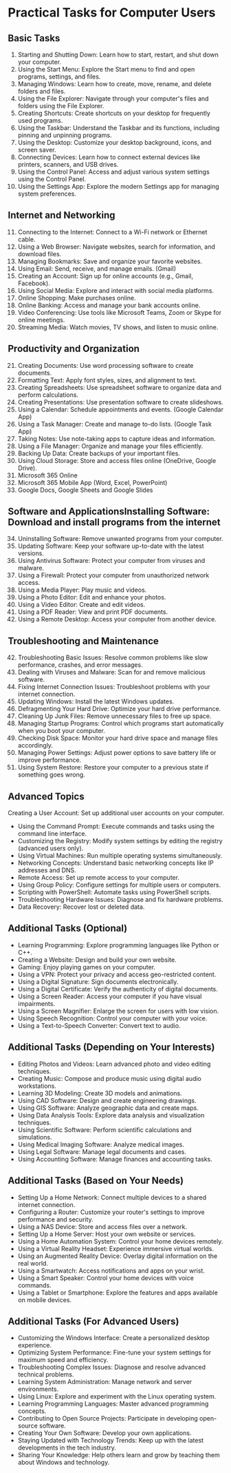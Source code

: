 # Practical Tasks for Computer Users

## Basic Tasks
1. Starting and Shutting Down: Learn how to start, restart, and shut down your computer.
2. Using the Start Menu: Explore the Start menu to find and open programs, settings, and files.
3. Managing Windows: Learn how to create, move, rename, and delete folders and files.
4. Using the File Explorer: Navigate through your computer's files and folders using the File Explorer.
5. Creating Shortcuts: Create shortcuts on your desktop for frequently used programs.
6. Using the Taskbar: Understand the Taskbar and its functions, including pinning and unpinning programs.
7. Using the Desktop: Customize your desktop background, icons, and screen saver.
8. Connecting Devices: Learn how to connect external devices like printers, scanners, and USB drives.
9. Using the Control Panel: Access and adjust various system settings using the Control Panel.
10. Using the Settings App: Explore the modern Settings app for managing system preferences.
   
## Internet and Networking
11. Connecting to the Internet: Connect to a Wi-Fi network or Ethernet cable.
12. Using a Web Browser: Navigate websites, search for information, and download files.
13. Managing Bookmarks: Save and organize your favorite websites.
14. Using Email: Send, receive, and manage emails. (Gmail)
15. Creating an Account: Sign up for online accounts (e.g., Gmail, Facebook).
16. Using Social Media: Explore and interact with social media platforms.
17. Online Shopping: Make purchases online.
18. Online Banking: Access and manage your bank accounts online.
19. Video Conferencing: Use tools like Microsoft Teams, Zoom or Skype for online meetings.
20. Streaming Media: Watch movies, TV shows, and listen to music online.

## Productivity and Organization
21.  Creating Documents: Use word processing software to create documents.
22.  Formatting Text: Apply font styles, sizes, and alignment to text.
23. Creating Spreadsheets: Use spreadsheet software to organize data and perform calculations.
24. Creating Presentations: Use presentation software to create slideshows.
25. Using a Calendar: Schedule appointments and events. (Google Calendar App)
26. Using a Task Manager: Create and manage to-do lists. (Google Task App)
27. Taking Notes: Use note-taking apps to capture ideas and information.
28. Using a File Manager: Organize and manage your files efficiently.
29. Backing Up Data: Create backups of your important files.
30. Using Cloud Storage: Store and access files online (OneDrive, Google Drive).
31. Microsoft 365 Online
32. Microsoft 365 Mobile App (Word, Excel, PowerPoint)
33. Google Docs, Google Sheets and Google Slides

## Software and ApplicationsInstalling Software: Download and install programs from the internet
34. Uninstalling Software: Remove unwanted programs from your computer.
35. Updating Software: Keep your software up-to-date with the latest versions.
36. Using Antivirus Software: Protect your computer from viruses and malware.
37. Using a Firewall: Protect your computer from unauthorized network access.
38. Using a Media Player: Play music and videos.
39. Using a Photo Editor: Edit and enhance your photos.
40. Using a Video Editor: Create and edit videos.
41. Using a PDF Reader: View and print PDF documents.
42. Using a Remote Desktop: Access your computer from another device.
## Troubleshooting and Maintenance
42. Troubleshooting Basic Issues: Resolve common problems like slow performance, crashes, and error messages.
43. Dealing with Viruses and Malware: Scan for and remove malicious software.
44. Fixing Internet Connection Issues: Troubleshoot problems with your internet connection.
45. Updating Windows: Install the latest Windows updates.
46. Defragmenting Your Hard Drive: Optimize your hard drive performance.
47. Cleaning Up Junk Files: Remove unnecessary files to free up space.
48. Managing Startup Programs: Control which programs start automatically when you boot your computer.
49. Checking Disk Space: Monitor your hard drive space and manage files accordingly.
50. Managing Power Settings: Adjust power options to save battery life or improve performance.
51. Using System Restore: Restore your computer to a previous state if something goes wrong.

## Advanced Topics
Creating a User Account: Set up additional user accounts on your computer.
 * Using the Command Prompt: Execute commands and tasks using the command line interface.
 * Customizing the Registry: Modify system settings by editing the registry (advanced users only).
 * Using Virtual Machines: Run multiple operating systems simultaneously.
 * Networking Concepts: Understand basic networking concepts like IP addresses and DNS.
 * Remote Access: Set up remote access to your computer.
 * Using Group Policy: Configure settings for multiple users or computers.
 * Scripting with PowerShell: Automate tasks using PowerShell scripts.
 * Troubleshooting Hardware Issues: Diagnose and fix hardware problems.
 * Data Recovery: Recover lost or deleted data.
## Additional Tasks (Optional)
 * Learning Programming: Explore programming languages like Python or C++.
 * Creating a Website: Design and build your own website.
 * Gaming: Enjoy playing games on your computer.
 * Using a VPN: Protect your privacy and access geo-restricted content.
 * Using a Digital Signature: Sign documents electronically.
 * Using a Digital Certificate: Verify the authenticity of digital documents.
 * Using a Screen Reader: Access your computer if you have visual impairments.
 * Using a Screen Magnifier: Enlarge the screen for users with low vision.
 * Using Speech Recognition: Control your computer with your voice.
 * Using a Text-to-Speech Converter: Convert text to audio.
## Additional Tasks (Depending on Your Interests)
 * Editing Photos and Videos: Learn advanced photo and video editing techniques.
 * Creating Music: Compose and produce music using digital audio workstations.
 * Learning 3D Modeling: Create 3D models and animations.
 * Using CAD Software: Design and create engineering drawings.
 * Using GIS Software: Analyze geographic data and create maps.
 * Using Data Analysis Tools: Explore data analysis and visualization techniques.
 * Using Scientific Software: Perform scientific calculations and simulations.
 * Using Medical Imaging Software: Analyze medical images.
 * Using Legal Software: Manage legal documents and cases.
 * Using Accounting Software: Manage finances and accounting tasks.
## Additional Tasks (Based on Your Needs)
 * Setting Up a Home Network: Connect multiple devices to a shared internet connection.
 * Configuring a Router: Customize your router's settings to improve performance and security.
 * Using a NAS Device: Store and access files over a network.
 * Setting Up a Home Server: Host your own website or services.
 * Using a Home Automation System: Control your home devices remotely.
 * Using a Virtual Reality Headset: Experience immersive virtual worlds.
 * Using an Augmented Reality Device: Overlay digital information on the real world.
 * Using a Smartwatch: Access notifications and apps on your wrist.
 * Using a Smart Speaker: Control your home devices with voice commands.
 * Using a Tablet or Smartphone: Explore the features and apps available on mobile devices.
## Additional Tasks (For Advanced Users)
 * Customizing the Windows Interface: Create a personalized desktop experience.
 * Optimizing System Performance: Fine-tune your system settings for maximum speed and efficiency.
 * Troubleshooting Complex Issues: Diagnose and resolve advanced technical problems.
 * Learning System Administration: Manage network and server environments.
 * Using Linux: Explore and experiment with the Linux operating system.
 * Learning Programming Languages: Master advanced programming concepts.
 * Contributing to Open Source Projects: Participate in developing open-source software.
 * Creating Your Own Software: Develop your own applications.
 * Staying Updated with Technology Trends: Keep up with the latest developments in the tech industry.
 * Sharing Your Knowledge: Help others learn and grow by teaching them about Windows and technology.

